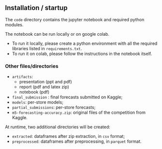 ## Installation / startup

The `code` directory contains the jupyter notebook and required python modules.

The notebook can be run locally or on google colab.
- To run it locally, please create a python environment with all the required libraries listed in `requirements.txt`.
- To run it on colab, please follow the instructions in the notebook itself.

### Other files/directories 
- `artifacts`: 
  - presentation (ppt and pdf)
  - report (pdf and latex zip)
  - notebook (pdf)
- `final_submission` : final forecasts submitted on Kaggle;
- `models`: per-store models;
- `partial_submissions`: per-store forecasts;
- `m5-forecasting-accuracy.zip`: original files of the competition from Kaggle.

At runtime, two additional directories will be created:
- `extracted`: dataframes after zip extraction, in `csv` format;
- `preprocessed`: dataframes after preprocessing, in `parquet` format.

 


